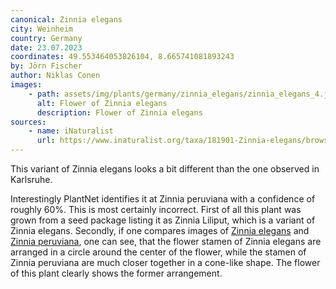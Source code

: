 ```yaml
---
canonical: Zinnia elegans
city: Weinheim
country: Germany
date: 23.07.2023
coordinates: 49.553464053826104, 8.665741081893243
by: Jörn Fischer
author: Niklas Conen
images:
    - path: assets/img/plants/germany/zinnia_elegans/zinnia_elegans_4.jpg
      alt: Flower of Zinnia elegans
      description: Flower of Zinnia elegans
sources:
    - name: iNaturalist
      url: https://www.inaturalist.org/taxa/181901-Zinnia-elegans/browse_photos?grouping=taxon_id
---
```


This variant of Zinnia elegans looks a bit different than the one observed in Karlsruhe.

Interestingly PlantNet identifies it at Zinnia peruviana with a confidence of roughly 60%. This is most certainly incorrect. First of all this plant was grown from a seed package listing it as Zinnia Liliput, which is a variant of Zinnia elegans. Secondly, if one compares images of <a class="plink" href="https://www.inaturalist.org/taxa/181901-Zinnia-elegans/browse_photos?grouping=taxon_id">Zinnia elegans</a> and <a class="plink" href="https://www.inaturalist.org/taxa/153439-Zinnia-peruviana/browse_photos?grouping=taxon_id">Zinnia peruviana</a>, one can see, that the flower stamen of Zinnia elegans are arranged in a circle around the center of the flower, while the stamen of Zinnia peruviana are much closer together in a cone-like shape. The flower of this plant clearly shows the former arrangement.